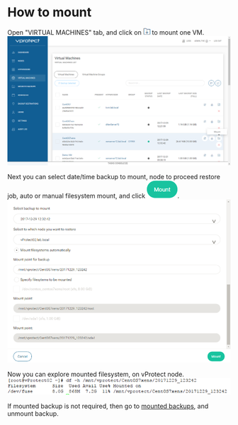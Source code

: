 # How to mount

Open "VIRTUAL MACHINES" tab, and click on ![](../.gitbook/assets/admin_webui_how_mount_icon_mount%20%281%29.png) to mount one VM. ![](../.gitbook/assets/admin_webui_how_mount_select_one.png)

Next you can select date/time backup to mount, node to proceed restore job, auto or manual filesystem mount, and click ![](../.gitbook/assets/admin_webui_how_mount_icon_blue_mount.png). ![](../.gitbook/assets/admin_webui_how_mount_chose.png)

Now you can explore mounted filesystem, on vProtect node. ![](../.gitbook/assets/admin_webui_how_mount_filesystem.png)

If mounted backup is not required, then go to [mounted backups](admin_webui_mounted_backups.md), and unmount backup.

